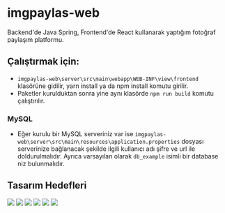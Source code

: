 # imgpaylas-web
Backend'de Java Spring, Frontend'de React kullanarak yaptığım fotoğraf paylaşım platformu.

## Çalıştırmak için:
* `imgpaylas-web\server\src\main\webapp\WEB-INF\view\frontend` klasörüne gidilir, yarn install ya da npm install komutu girilir.
* Paketler kurulduktan sonra yine aynı klasörde `npm run build` komutu çalıştırılır.
### MySQL
* Eğer kurulu bir MySQL serveriniz var ise `imgpaylas-web\server\src\main\resources\application.properties` dosyası serverinize bağlanacak şekilde ilgili kullanıcı adı şifre ve url ile doldurulmalıdır. Ayrıca varsayılan olarak `db_example` isimli bir database niz bulunmalıdır.


## Tasarım Hedefleri
![](https://github.com/yunusemregul/imgpaylas-web/raw/master/tasar%C4%B1m/sayfalar/giris.png)
![](https://github.com/yunusemregul/imgpaylas-web/raw/master/tasar%C4%B1m/sayfalar/kayit.png)
![](https://github.com/yunusemregul/imgpaylas-web/raw/master/tasar%C4%B1m/sayfalar/ana_sayfa.png)
![](https://github.com/yunusemregul/imgpaylas-web/raw/master/tasar%C4%B1m/sayfalar/begendiklerin.png)
![](https://github.com/yunusemregul/imgpaylas-web/raw/master/tasar%C4%B1m/sayfalar/yeni_yukleme.png)
![](https://github.com/yunusemregul/imgpaylas-web/raw/master/tasar%C4%B1m/sayfalar/profilin.png)
